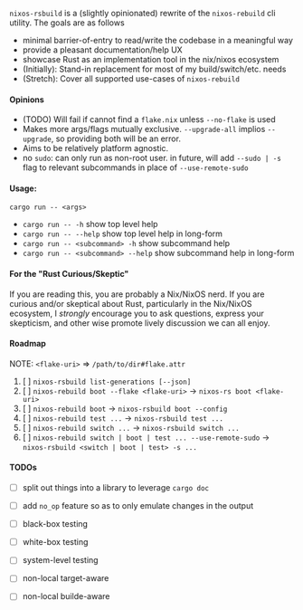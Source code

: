 
`nixos-rsbuild` is a (slightly opinionated) rewrite of the `nixos-rebuild` cli utility. The goals are as follows

 - minimal barrier-of-entry to read/write the codebase in a meaningful way
 - provide a pleasant documentation/help UX
 - showcase Rust as an implementation tool in the nix/nixos ecosystem
 - (Initially): Stand-in replacement for most of my build/switch/etc. needs
 - (Stretch): Cover all supported use-cases of `nixos-rebuild`


 #### Opinions

 - (TODO) Will fail if cannot find a `flake.nix` unless `--no-flake` is used
 - Makes more args/flags mutually exclusive. `--upgrade-all` implios `--upgrade`, so providing both will be an error.
 - Aims to be relatively platform agnostic.
 - no `sudo`: can only run as non-root user. in future, will add `--sudo | -s` flag to relevant subcommands in place of `--use-remote-sudo`

#### Usage:

`cargo run -- <args>`

- `cargo run -- -h` show top level help
- `cargo run -- --help` show top level help in long-form
- `cargo run -- <subcommand> -h` show subcommand help
- `cargo run -- <subcommand> --help` show subcommand help in long-form
 
#### For the "Rust Curious/Skeptic"

If you are reading this, you are probably a Nix/NixOS nerd. If you are curious and/or skeptical about Rust, particularly in the Nix/NixOS ecosystem, I _strongly_ encourage you to ask questions, express your skepticism, and other wise promote lively discussion we can all enjoy.

#### Roadmap

NOTE: `<flake-uri>` => `/path/to/dir#flake.attr`

1. [ ] `nixos-rsbuild list-generations [--json]`
2. [ ] `nixos-rebuild boot --flake <flake-uri>` -> `nixos-rs boot <flake-uri>`
3. [ ] `nixos-rebuild boot` -> `nixos-rsbuild boot --config`
4. [ ] `nixos-rebuild test ...` -> `nixos-rsbuild test ...`
5. [ ] `nixos-rebuild switch ...` -> `nixos-rsbuild switch ...`
6. [ ] `nixos-rebuild switch | boot | test ... --use-remote-sudo` -> `nixos-rsbuild <switch | boot | test> -s ...`

#### TODOs

 - [ ] split out things into a library to leverage `cargo doc`
 - [ ] add `no_op` feature so as to only emulate changes in the output
 - [ ] black-box testing
 - [ ] white-box testing
 - [ ] system-level testing
 - [ ] non-local target-aware
 - [ ] non-local builde-aware

